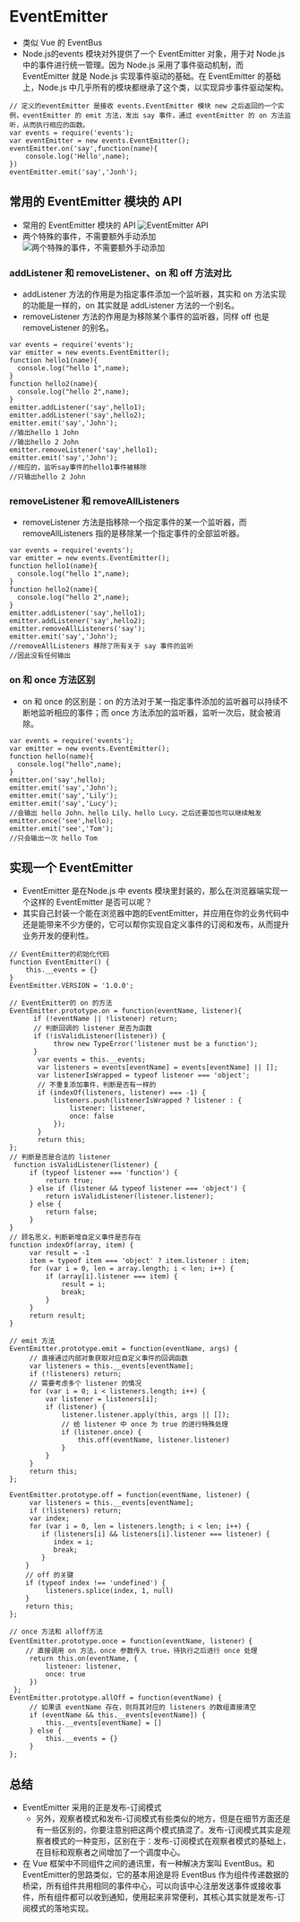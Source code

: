 # EventEmitter
- 类似 Vue 的 EventBus
- Node.js的events 模块对外提供了一个 EventEmitter 对象，用于对 Node.js 中的事件进行统一管理。因为 Node.js 采用了事件驱动机制，而 EventEmitter 就是 Node.js 实现事件驱动的基础。在 EventEmitter 的基础上，Node.js 中几乎所有的模块都继承了这个类，以实现异步事件驱动架构。
```
// 定义的eventEmitter 是接收 events.EventEmitter 模块 new 之后返回的一个实例，eventEmitter 的 emit 方法，发出 say 事件，通过 eventEmitter 的 on 方法监听，从而执行相应的函数。
var events = require('events');
var eventEmitter = new events.EventEmitter();
eventEmitter.on('say',function(name){
    console.log('Hello',name);
})
eventEmitter.emit('say','Jonh');
```

## 常用的 EventEmitter 模块的 API
- 常用的 EventEmitter 模块的 API
![EventEmitter API](./EventEmitter.png)
- 两个特殊的事件，不需要额外手动添加
![两个特殊的事件，不需要额外手动添加](./EventEmitter-byo.png)

### addListener 和 removeListener、on 和 off 方法对比
- addListener 方法的作用是为指定事件添加一个监听器，其实和 on 方法实现的功能是一样的，on 其实就是 addListener 方法的一个别名。
- removeListener 方法的作用是为移除某个事件的监听器，同样 off 也是 removeListener 的别名。
```
var events = require('events');
var emitter = new events.EventEmitter();
function hello1(name){
  console.log("hello 1",name);
}
function hello2(name){
  console.log("hello 2",name);
}
emitter.addListener('say',hello1);
emitter.addListener('say',hello2);
emitter.emit('say','John');
//输出hello 1 John 
//输出hello 2 John
emitter.removeListener('say',hello1);
emitter.emit('say','John');
//相应的，监听say事件的hello1事件被移除
//只输出hello 2 John
```

### removeListener 和 removeAllListeners
- removeListener 方法是指移除一个指定事件的某一个监听器，而 removeAllListeners 指的是移除某一个指定事件的全部监听器。
```
var events = require('events');
var emitter = new events.EventEmitter();
function hello1(name){
  console.log("hello 1",name);
}
function hello2(name){
  console.log("hello 2",name);
}
emitter.addListener('say',hello1);
emitter.addListener('say',hello2);
emitter.removeAllListeners('say');
emitter.emit('say','John');
//removeAllListeners 移除了所有关于 say 事件的监听
//因此没有任何输出
```

### on 和 once 方法区别
- on 和 once 的区别是：on 的方法对于某一指定事件添加的监听器可以持续不断地监听相应的事件；而 once 方法添加的监听器，监听一次后，就会被消除。
```
var events = require('events');
var emitter = new events.EventEmitter();
function hello(name){
  console.log("hello",name);
}
emitter.on('say',hello);
emitter.emit('say','John');
emitter.emit('say','Lily');
emitter.emit('say','Lucy');
//会输出 hello John、hello Lily、hello Lucy，之后还要加也可以继续触发
emitter.once('see',hello);
emitter.emit('see','Tom');
//只会输出一次 hello Tom
```

## 实现一个 EventEmitter
- EventEmitter 是在Node.js 中 events 模块里封装的，那么在浏览器端实现一个这样的 EventEmitter 是否可以呢？
- 其实自己封装一个能在浏览器中跑的EventEmitter，并应用在你的业务代码中还是能带来不少方便的，它可以帮你实现自定义事件的订阅和发布，从而提升业务开发的便利性。
```
// EventEmitter的初始化代码
function EventEmitter() {
    this.__events = {}
}
EventEmitter.VERSION = '1.0.0';
```
```
// EventEmitter的 on 的方法
EventEmitter.prototype.on = function(eventName, listener){
	  if (!eventName || !listener) return;
      // 判断回调的 listener 是否为函数
	  if (!isValidListener(listener)) {
	       throw new TypeError('listener must be a function');
	  }
	   var events = this.__events;
	   var listeners = events[eventName] = events[eventName] || [];
	   var listenerIsWrapped = typeof listener === 'object';
       // 不重复添加事件，判断是否有一样的
       if (indexOf(listeners, listener) === -1) {
           listeners.push(listenerIsWrapped ? listener : {
               listener: listener,
               once: false
           });
       }
	   return this;
};
// 判断是否是合法的 listener
 function isValidListener(listener) {
     if (typeof listener === 'function') {
         return true;
     } else if (listener && typeof listener === 'object') {
         return isValidListener(listener.listener);
     } else {
         return false;
     }
}
// 顾名思义，判断新增自定义事件是否存在
function indexOf(array, item) {
     var result = -1
     item = typeof item === 'object' ? item.listener : item;
     for (var i = 0, len = array.length; i < len; i++) {
         if (array[i].listener === item) {
             result = i;
             break;
         }
     }
     return result;
}
```

```
// emit 方法
EventEmitter.prototype.emit = function(eventName, args) {
     // 直接通过内部对象获取对应自定义事件的回调函数
     var listeners = this.__events[eventName];
     if (!listeners) return;
     // 需要考虑多个 listener 的情况
     for (var i = 0; i < listeners.length; i++) {
         var listener = listeners[i];
         if (listener) {
             listener.listener.apply(this, args || []);
             // 给 listener 中 once 为 true 的进行特殊处理
             if (listener.once) {
                 this.off(eventName, listener.listener)
             }
         }
     }
     return this;
};

EventEmitter.prototype.off = function(eventName, listener) {
     var listeners = this.__events[eventName];
     if (!listeners) return;
     var index;
     for (var i = 0, len = listeners.length; i < len; i++) {
	    if (listeners[i] && listeners[i].listener === listener) {
           index = i;
           break;
        }
    }
    // off 的关键
    if (typeof index !== 'undefined') {
         listeners.splice(index, 1, null)
    }
    return this;
};
```
```
// once 方法和 alloff方法
EventEmitter.prototype.once = function(eventName, listener）{
    // 直接调用 on 方法，once 参数传入 true，待执行之后进行 once 处理
     return this.on(eventName, {
         listener: listener,
         once: true
     })
 };
EventEmitter.prototype.allOff = function(eventName) {
     // 如果该 eventName 存在，则将其对应的 listeners 的数组直接清空
     if (eventName && this.__events[eventName]) {
         this.__events[eventName] = []
     } else {
         this.__events = {}
     }
};
```
## 总结
- EventEmitter 采用的正是发布-订阅模式
  - 另外，观察者模式和发布-订阅模式有些类似的地方，但是在细节方面还是有一些区别的，你要注意别把这两个模式搞混了。发布-订阅模式其实是观察者模式的一种变形，区别在于：发布-订阅模式在观察者模式的基础上，在目标和观察者之间增加了一个调度中心。
- 在 Vue 框架中不同组件之间的通讯里，有一种解决方案叫 EventBus。和 EventEmitter的思路类似，它的基本用途是将 EventBus 作为组件传递数据的桥梁，所有组件共用相同的事件中心，可以向该中心注册发送事件或接收事件，所有组件都可以收到通知，使用起来非常便利，其核心其实就是发布-订阅模式的落地实现。
